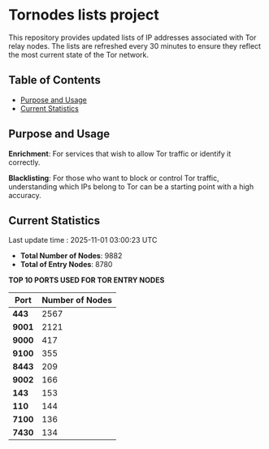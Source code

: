 # Tornodes lists project

This repository provides updated lists of IP addresses associated with Tor relay nodes. The lists are refreshed every 30 minutes to ensure they reflect the most current state of the Tor network.

## Table of Contents

- [Purpose and Usage](#purpose-and-usage)
- [Current Statistics](#current-statistics)


## Purpose and Usage

**Enrichment**: For services that wish to allow Tor traffic or identify it correctly.

**Blacklisting**: For those who want to block or control Tor traffic, understanding which IPs belong to Tor can be a starting point with a high accuracy.

## Current Statistics

Last update time : 2025-11-01 03:00:23 UTC

- **Total Number of Nodes**: 9882
- **Total of Entry Nodes**: 8780

**TOP 10 PORTS USED FOR TOR ENTRY NODES**

| **Port** | **Number of Nodes** |
|------|-----------------|
| **443**   | 2567  |
| **9001**   | 2121  |
| **9000**   | 417  |
| **9100**   | 355  |
| **8443**   | 209  |
| **9002**   | 166  |
| **143**   | 153  |
| **110**   | 144  |
| **7100**   | 136  |
| **7430**   | 134  |


